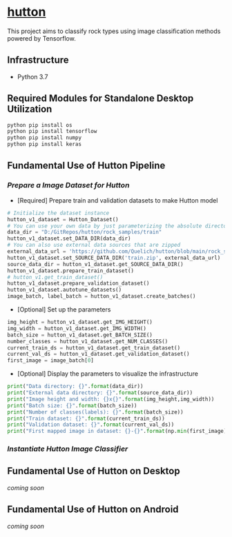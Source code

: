 # [hutton](https://www.amnh.org/learn-teach/curriculum-collections/earth-inside-and-out/james-hutton)
This project aims to classify rock types using image classification methods powered by Tensorflow.
## Infrastructure
- Python 3.7
## Required Modules for Standalone Desktop Utilization
```Python
python pip install os
python pip install tensorflow
python pip install numpy
python pip install keras
```
## Fundamental Use of Hutton Pipeline
### _Prepare a Image Dataset for Hutton_
- [Required] Prepare train and validation datasets to make Hutton model 
```Python
# Initialize the dataset instance
hutton_v1_dataset = Hutton_Dataset()
# You can use your own data by just parameterizing the absolute directory
data_dir = "D:/GitRepos/hutton/rock_samples/train"
hutton_v1_dataset.set_DATA_DIR(data_dir)
# You can also use external data sources that are zipped
external_data_url = 'https://github.com/Quelich/hutton/blob/main/rock_samples/train.zip'
hutton_v1_dataset.set_SOURCE_DATA_DIR('train.zip', external_data_url)
source_data_dir = hutton_v1_dataset.get_SOURCE_DATA_DIR()
hutton_v1_dataset.prepare_train_dataset()
# hutton_v1.get_train_dataset()
hutton_v1_dataset.prepare_validation_dataset()
hutton_v1_dataset.autotune_datasets()
image_batch, label_batch = hutton_v1_dataset.create_batches()
```
- [Optional] Set up the parameters
```Python
img_height = hutton_v1_dataset.get_IMG_HEIGHT()
img_width = hutton_v1_dataset.get_IMG_WIDTH()
batch_size = hutton_v1_dataset.get_BATCH_SIZE()
number_classes = hutton_v1_dataset.get_NUM_CLASSES()
current_train_ds = hutton_v1_dataset.get_train_dataset()
current_val_ds = hutton_v1_dataset.get_validation_dataset()
first_image = image_batch[0]
```
- [Optional] Display the parameters to visualize the infrastructure
```Python
print("Data directory: {}".format(data_dir))
print("External data directory: {}".format(source_data_dir))
print("Image height and width: {}x{}".format(img_height,img_width))
print("Batch size: {}".format(batch_size))
print("Number of classes(labels): {}".format(batch_size))
print("Train dataset: {}".format(current_train_ds))
print("Validation dataset: {}".format(current_val_ds))
print("First mapped image in dataset: {}-{}".format(np.min(first_image), np.max(first_image)))
```
### _Instantiate Hutton Image Classifier_ 
## Fundamental Use of Hutton on Desktop
_coming soon_
## Fundamental Use of Hutton on Android
_coming soon_
